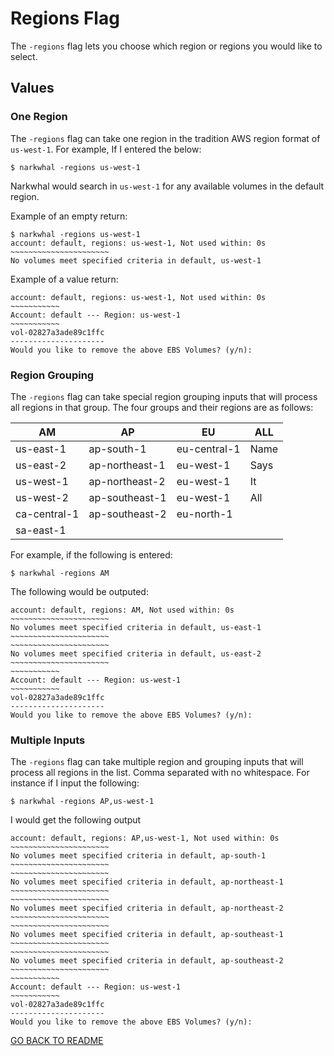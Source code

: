 # Regions Flag

The `-regions` flag lets you choose which region or regions you would like to select. 

## Values

### One Region

The `-regions` flag can take one region in the tradition AWS region format of `us-west-1`. For example, If I entered the below:

```
$ narkwhal -regions us-west-1
```

Narkwhal would search in `us-west-1` for any available volumes in the default region.

Example of an empty return:

```
$ narkwhal -regions us-west-1
account: default, regions: us-west-1, Not used within: 0s
~~~~~~~~~~~~~~~~~~~~~~
No volumes meet specified criteria in default, us-west-1
```

Example of a value return:

```
account: default, regions: us-west-1, Not used within: 0s
~~~~~~~~~~~
Account: default --- Region: us-west-1
~~~~~~~~~~~
vol-02827a3ade89c1ffc
---------------------
Would you like to remove the above EBS Volumes? (y/n):
```

### Region Grouping

The `-regions` flag can take special region grouping inputs that will process all regions in that group. The four groups and their regions are as follows:

| AM           | AP              | EU            | ALL  |
|--------------|-----------------|---------------|------|
| us-east-1    | ap-south-1      | eu-central-1  | Name |
| us-east-2    | ap-northeast-1  | eu-west-1     | Says |
| us-west-1    | ap-northeast-2  | eu-west-1     | It   |
| us-west-2    | ap-southeast-1  | eu-west-1     | All  |
| ca-central-1 | ap-southeast-2  | eu-north-1    |      |
| sa-east-1    |                 |               |      |

For example, if the following is entered:

```
$ narkwhal -regions AM
```

The following would be outputed:

```     
account: default, regions: AM, Not used within: 0s
~~~~~~~~~~~~~~~~~~~~~~
No volumes meet specified criteria in default, us-east-1
~~~~~~~~~~~~~~~~~~~~~~
~~~~~~~~~~~~~~~~~~~~~~
No volumes meet specified criteria in default, us-east-2
~~~~~~~~~~~~~~~~~~~~~~
~~~~~~~~~~~
Account: default --- Region: us-west-1
~~~~~~~~~~~
vol-02827a3ade89c1ffc
---------------------
Would you like to remove the above EBS Volumes? (y/n):
```

### Multiple Inputs

The `-regions` flag can take multiple region and grouping inputs that will process all regions in the list. Comma separated with no whitespace. For instance if I input the following:

```
$ narkwhal -regions AP,us-west-1 
```

I would get the following output

```
account: default, regions: AP,us-west-1, Not used within: 0s
~~~~~~~~~~~~~~~~~~~~~~
No volumes meet specified criteria in default, ap-south-1
~~~~~~~~~~~~~~~~~~~~~~
~~~~~~~~~~~~~~~~~~~~~~
No volumes meet specified criteria in default, ap-northeast-1
~~~~~~~~~~~~~~~~~~~~~~
~~~~~~~~~~~~~~~~~~~~~~
No volumes meet specified criteria in default, ap-northeast-2
~~~~~~~~~~~~~~~~~~~~~~
~~~~~~~~~~~~~~~~~~~~~~
No volumes meet specified criteria in default, ap-southeast-1
~~~~~~~~~~~~~~~~~~~~~~
~~~~~~~~~~~~~~~~~~~~~~
No volumes meet specified criteria in default, ap-southeast-2
~~~~~~~~~~~~~~~~~~~~~~
~~~~~~~~~~~
Account: default --- Region: us-west-1
~~~~~~~~~~~
vol-02827a3ade89c1ffc
---------------------
Would you like to remove the above EBS Volumes? (y/n):
```

[GO BACK TO README](https://github.com/alexMcosta/narkwhal#flags)